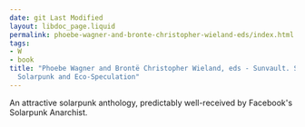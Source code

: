 ```yaml
---
date: git Last Modified
layout: libdoc_page.liquid
permalink: phoebe-wagner-and-bronte-christopher-wieland-eds/index.html
tags:
- W
- book
title: "Phoebe Wagner and Brontë Christopher Wieland, eds - Sunvault. Stories of
  Solarpunk and Eco-Speculation"
---
```


An attractive solarpunk anthology, predictably well-received by Facebook's Solarpunk Anarchist.